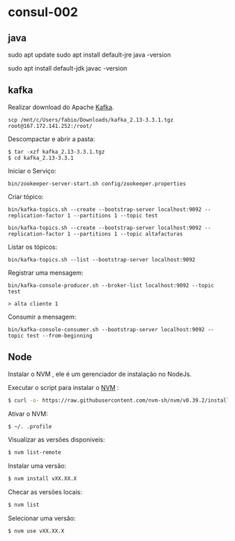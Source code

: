 # consul-002

## java

sudo apt update
sudo apt install default-jre
java -version

sudo apt install default-jdk
javac -version

## kafka

Realizar download do Apache [Kafka](https://kafka.apache.org/quickstart).

```
scp /mnt/c/Users/fabio/Downloads/kafka_2.13-3.3.1.tgz root@167.172.141.252:/root/
```

Descompactar e abrir a pasta:

```
$ tar -xzf kafka_2.13-3.3.1.tgz
$ cd kafka_2.13-3.3.1
```

Iniciar o Serviço:

```
bin/zookeeper-server-start.sh config/zookeeper.properties

```

Criar tópico: 

```
bin/kafka-topics.sh --create --bootstrap-server localhost:9092 --replication-factor 1 --partitions 1 --topic test

bin/kafka-topics.sh --create --bootstrap-server localhost:9092 --replication-factor 1 --partitions 1 --topic altafacturas
```

Listar os tópicos:

```
bin/kafka-topics.sh --list --bootstrap-server localhost:9092
```

Registrar uma mensagem:

```
bin/kafka-console-producer.sh --broker-list localhost:9092 --topic test

> alta cliente 1
```

Consumir a mensagem:

```
bin/kafka-console-consumer.sh --bootstrap-server localhost:9092 --topic test --from-beginning
```

## Node

Instalar o NVM , ele é um gerenciador de instalação no NodeJs.

Executar o script para instalar o [NVM](https://github.com/nvm-sh/nvm) :

``` bash
$ curl -o- https://raw.githubusercontent.com/nvm-sh/nvm/v0.39.2/install.sh | bash
```

Ativar o NVM:

``` bash
$ ~/. .profile
```

Visualizar as versões disponiveis:

``` bash
$ nvm list-remote
``` 

Instalar uma versão:
``` bash
$ nvm install vXX.XX.X
```

Checar as versões locais:

``` bash
$ nvm list
```

Selecionar uma versão:

```
$ nvm use vXX.XX.X
```

